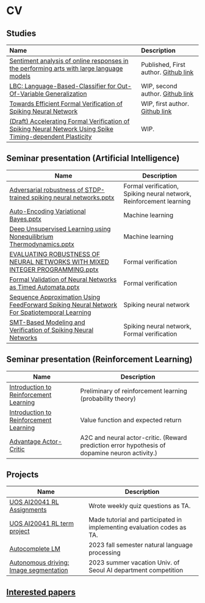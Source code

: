 # CV
## Studies
  
  | Name                                                                                                                                                                       | Description                                                                                                           |
  | :------------------------------------------------------------------------------------------------------------------------------------------------------------------------- | :-------------------------------------------------------------------------------------------------------------------- |
  | [Sentiment analysis of online responses in the performing arts with large language models](https://www.sciencedirect.com/science/article/pii/S2405844023096652?via%3Dihub) | Published, First author. [Github link](https://github.com/brseong/sentiment-analysis)                                 |
  | [LBC: Language-Based-Classifier for Out-Of-Variable Generalization](https://arxiv.org/abs/2408.10923)                                                                      | WIP, second author. [Github link](https://github.com/ASDASDanonymous/Language-Based-Classifier-forOOV-Generalization) |
  | [Towards Efficient Formal Verification of Spiking Neural Network](https://arxiv.org/abs/2408.10900)                                                                        | WIP, first author. [Github link](https://github.com/brseong/SNN-Verification-Optimization)                            |
  | [(Draft) Accelerating Formal Verification of Spiking Neural Network Using Spike Timing-dependent Plasticity](https://github.com/brseong/STDP-verification)                 | WIP.                                                                                                                  |

## Seminar presentation (Artificial Intelligence)
  
  | Name                                                                                                                                                                                                                                               | Description                                                         |
  | -------------------------------------------------------------------------------------------------------------------------------------------------------------------------------------------------------------------------------------------------- | ------------------------------------------------------------------- |
  | [Adversarial robustness of STDP-trained spiking neural networks.pptx](seminar/artificial%20intelligence/Adversarial%20robustness%20of%20STDP-trained%20spiking%20neural%20networks.pdf)                                                            | Formal verification, Spiking neural network, Reinforcement learning |
  | [Auto-Encoding Variational Bayes.pptx](seminar/artificial%20intelligence/Auto-Encoding%20Variational%20Bayes.pdf)                                                                                                                                  | Machine learning                                                    |
  | [Deep Unsupervised Learning using Nonequilibrium Thermodynamics.pptx](seminar/artificial%20intelligence/Deep%20Unsupervised%20Learning%20using%20Nonequilibrium%20Thermodynamics.pdf)                                                              | Machine learning                                                    |
  | [EVALUATING ROBUSTNESS OF NEURAL NETWORKS WITH MIXED INTEGER PROGRAMMING.pptx](seminar/artificial%20intelligence/EVALUATING%20ROBUSTNESS%20OF%20NEURAL%20NETWORKS%20WITH%20MIXED%20INTEGER%20PROGRAMMING.pdf)                                      | Formal verification                                                 |
  | [Formal Validation of Neural Networks as Timed Automata.pptx](seminar/artificial%20intelligence/Formal%20Validation%20of%20Neural%20Networks%20as%20Timed%20Automata.pdf)                                                                          | Formal verification                                                 |
  | [Sequence Approximation Using FeedForward Spiking Neural Network For Spatiotemporal Learning](seminar/artificial%20intelligence/Sequence%20Approximation%20Using%20FeedForward%20Spiking%20Neural%20Network%20For%20Spatiotemporal%20Learning.pdf) | Spiking neural network                                              |
  | [SMT-Based Modeling and Verification of Spiking Neural Networks](seminar/artificial%20intelligence/SMT-Based%20Modeling%20and%20Verification%20of%20Spiking%20Neural%20Networks.pdf)                                                               | Spiking neural network, Formal verification                         |
  
## Seminar presentation (Reinforcement Learning)
  
  | Name                                                                                           | Description                                                                                    |
  | ---------------------------------------------------------------------------------------------- | ---------------------------------------------------------------------------------------------- |
  | [Introduction to Reinforcement Learning](seminar/reinforcement%20learning/240509_RL.pdf)       | Preliminary of reinforcement learning (probability theory)                                     |
  | [Introduction to Reinforcement Learning](seminar/reinforcement%20learning/240520_RL.pdf)       | Value function and expected return                                                             |
  | [Advantage Actor-Critic](seminar/reinforcement%20learning/240710_Advantage%20Actor-Critic.pdf) | A2C and neural actor-critic. (Reward prediction error hypothesis of dopamine neuron activity.) |


## Projects

  | Name                                                                                       | Description                                                            |
  | ------------------------------------------------------------------------------------------ | ---------------------------------------------------------------------- |
  | [UOS AI20041 RL Assignments](https://github.com/singforai/RL_Public_Assignments/tree/main) | Wrote weekly quiz questions as TA.                                     |
  | [UOS AI20041 RL term project](https://github.com/UoS-CIDA-Lab/AI20041_CarRacing_Project)   | Made tutorial and participated in implementing evaluation codes as TA. |
  | [Autocomplete LM]([projects/AutocompleteLM/](https://github.com/brseong/AutocompleteLM))   | 2023 fall semester natural language processing                         |
  | [Autonomous driving: Image segmentation](https://github.com/brseong/InternImage)           | 2023 summer vacation Univ. of Seoul AI department competition          |

## [Interested papers](Interested%20papers/list.md)